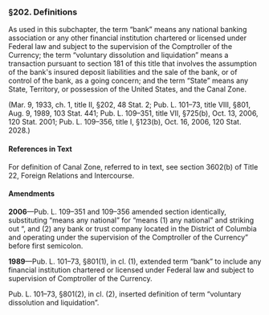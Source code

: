 ### §202. Definitions ###

As used in this subchapter, the term “bank” means any national banking association or any other financial institution chartered or licensed under Federal law and subject to the supervision of the Comptroller of the Currency; the term “voluntary dissolution and liquidation” means a transaction pursuant to section 181 of this title that involves the assumption of the bank's insured deposit liabilities and the sale of the bank, or of control of the bank, as a going concern; and the term “State” means any State, Territory, or possession of the United States, and the Canal Zone.

(Mar. 9, 1933, ch. 1, title II, §202, 48 Stat. 2; Pub. L. 101–73, title VIII, §801, Aug. 9, 1989, 103 Stat. 441; Pub. L. 109–351, title VII, §725(b), Oct. 13, 2006, 120 Stat. 2001; Pub. L. 109–356, title I, §123(b), Oct. 16, 2006, 120 Stat. 2028.)

#### References in Text ####

For definition of Canal Zone, referred to in text, see section 3602(b) of Title 22, Foreign Relations and Intercourse.

#### Amendments ####

**2006**—Pub. L. 109–351 and 109–356 amended section identically, substituting “means any national” for “means (1) any national” and striking out “, and (2) any bank or trust company located in the District of Columbia and operating under the supervision of the Comptroller of the Currency” before first semicolon.

**1989**—Pub. L. 101–73, §801(1), in cl. (1), extended term “bank” to include any financial institution chartered or licensed under Federal law and subject to supervision of Comptroller of the Currency.

Pub. L. 101–73, §801(2), in cl. (2), inserted definition of term “voluntary dissolution and liquidation”.